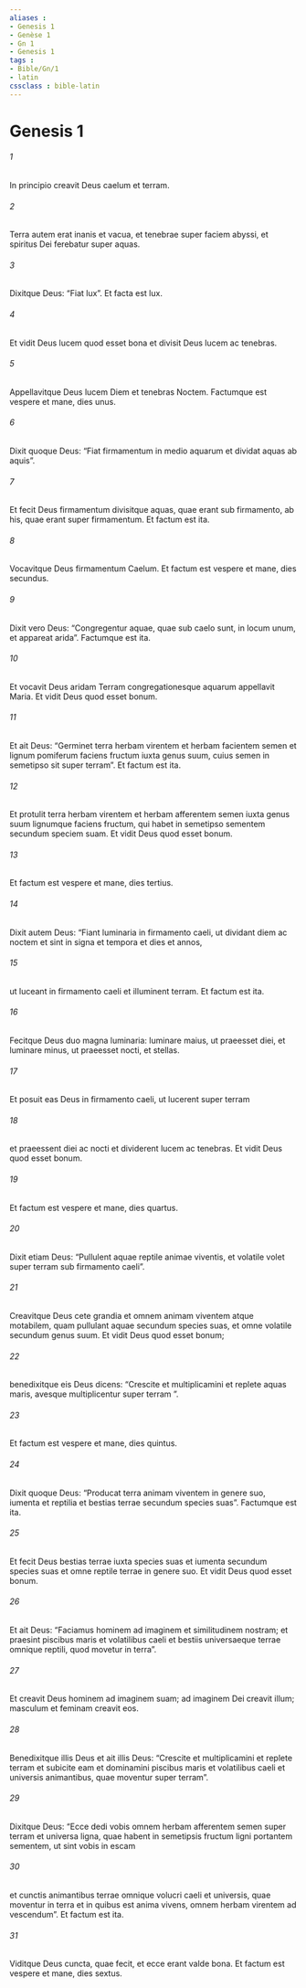 ```yaml
---
aliases : 
- Genesis 1
- Genèse 1
- Gn 1
- Genesis 1
tags : 
- Bible/Gn/1
- latin
cssclass : bible-latin
---
```


# Genesis 1

###### 1
In principio creavit Deus caelum et terram. 
###### 2
Terra autem erat inanis et vacua, et tenebrae super faciem abyssi, et spiritus Dei ferebatur super aquas.
###### 3
Dixitque Deus: “Fiat lux”. Et facta est lux. 
###### 4
Et vidit Deus lucem quod esset bona et divisit Deus lucem ac tenebras. 
###### 5
Appellavitque Deus lucem Diem et tenebras Noctem. Factumque est vespere et mane, dies unus.
###### 6
Dixit quoque Deus: “Fiat firmamentum in medio aquarum et dividat aquas ab aquis”. 
###### 7
Et fecit Deus firmamentum divisitque aquas, quae erant sub firmamento, ab his, quae erant super firmamentum. Et factum est ita. 
###### 8
Vocavitque Deus firmamentum Caelum. Et factum est vespere et mane, dies secundus.
###### 9
Dixit vero Deus: “Congregentur aquae, quae sub caelo sunt, in locum unum, et appareat arida”. Factumque est ita. 
###### 10
Et vocavit Deus aridam Terram congregationesque aquarum appellavit Maria. Et vidit Deus quod esset bonum. 
###### 11
Et ait Deus: “Germinet terra herbam virentem et herbam facientem semen et lignum pomiferum faciens fructum iuxta genus suum, cuius semen in semetipso sit super terram”. Et factum est ita. 
###### 12
Et protulit terra herbam virentem et herbam afferentem semen iuxta genus suum lignumque faciens fructum, qui habet in semetipso sementem secundum speciem suam. Et vidit Deus quod esset bonum. 
###### 13
Et factum est vespere et mane, dies tertius.
###### 14
Dixit autem Deus: “Fiant luminaria in firmamento caeli, ut dividant diem ac noctem et sint in signa et tempora et dies et annos, 
###### 15
ut luceant in firmamento caeli et illuminent terram. Et factum est ita. 
###### 16
Fecitque Deus duo magna luminaria: luminare maius, ut praeesset diei, et luminare minus, ut praeesset nocti, et stellas. 
###### 17
Et posuit eas Deus in firmamento caeli, ut lucerent super terram 
###### 18
et praeessent diei ac nocti et dividerent lucem ac tenebras. Et vidit Deus quod esset bonum. 
###### 19
Et factum est vespere et mane, dies quartus.
###### 20
Dixit etiam Deus: “Pullulent aquae reptile animae viventis, et volatile volet super terram sub firmamento caeli”. 
###### 21
Creavitque Deus cete grandia et omnem animam viventem atque motabilem, quam pullulant aquae secundum species suas, et omne volatile secundum genus suum. Et vidit Deus quod esset bonum; 
###### 22
benedixitque eis Deus dicens: “Crescite et multiplicamini et replete aquas maris, avesque multiplicentur super terram ”. 
###### 23
Et factum est vespere et mane, dies quintus.
###### 24
Dixit quoque Deus: “Producat terra animam viventem in genere suo, iumenta et reptilia et bestias terrae secundum species suas”. Factumque est ita. 
###### 25
Et fecit Deus bestias terrae iuxta species suas et iumenta secundum species suas et omne reptile terrae in genere suo. Et vidit Deus quod esset bonum.
###### 26
Et ait Deus: “Faciamus hominem ad imaginem et similitudinem nostram; et praesint piscibus maris et volatilibus caeli et bestiis universaeque terrae omnique reptili, quod movetur in terra”.
###### 27
Et creavit Deus hominem ad imaginem suam; ad imaginem Dei creavit illum; masculum et feminam creavit eos. 
###### 28
Benedixitque illis Deus et ait illis Deus: “Crescite et multiplicamini et replete terram et subicite eam et dominamini piscibus maris et volatilibus caeli et universis animantibus, quae moventur super terram”. 
###### 29
Dixitque Deus: “Ecce dedi vobis omnem herbam afferentem semen super terram et universa ligna, quae habent in semetipsis fructum ligni portantem sementem, ut sint vobis in escam 
###### 30
et cunctis animantibus terrae omnique volucri caeli et universis, quae moventur in terra et in quibus est anima vivens, omnem herbam virentem ad vescendum”. Et factum est ita. 
###### 31
Viditque Deus cuncta, quae fecit, et ecce erant valde bona. Et factum est vespere et mane, dies sextus.
